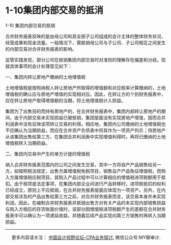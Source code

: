 ﻿1-10集团内部交易的抵消
=============

  

1-10 集团内部交易的抵销

合并财务报表反映的是由母公司和其全部子公司组成的会计主体的整体财务状况、经营成果和现金流量。一般情况下，需抵销母公司与子公司、子公司相互之间发生的内部交易对合并财务报表的影响。

监管实践发现，部分公司在抵销集团内部交易时对准则的理解存在偏差和分歧。现就具体事项的会计处理意见如下：

一、集团内转让房地产缴纳的土地增值税

土地增值税是按照纳税人转让房地产所取得的增值额和对应税率计算缴纳的，土地增值税的确认应与房地产增值的实现相对应。因此，在转让方的个别财务报表中，应在转让房地产取得增值额的当期，将土地增值税计入损益。

集团为了出售目的而持有房地产的，在合并财务报表中，集团内部转让房地产的期间，由于内部交易未实现损益已被抵销，集团层面没有实现房地产增值，因而合并利润表中没有反映该项转让交易的利得。相应地，集团内公司缴纳的土地增值税也不应确认为当期损益，而应在合并资产负债表中将其作为一项资产列示；待房地产从该集团出售给第三方，在集团合并利润表中实现增值利得时，再将已缴纳的土地增值税转入当期损益。

二、集团内交易中产生的单方计提的增值税

纳入合并财务报表范围内的公司之间发生交易，其中一方将自产产品销售给另一方，如按照税法规定，出售方属增值税免税项目，销售自产产品免征增值税，而购入方属增值税应税项目，其购入产品过程中可以计算相应的增值税进项税额用于抵扣。由于税项是法定事项，在集团内部企业间进行产品转移时，进项税抵扣的权利已经成立，原则上不应抵销，在合并财务报表层面应体现为一项资产。另外，在内部交易涉及的产品出售给第三方之前，对合并财务报表而言，该交易本身并未实现利润。因此，在编制合并财务报表并抵销出售方对有关产品的未实现内部销售损益与购入方相应的存货账面价值时，该部分因增值税进项税额产生的差额在合并财务报表中可以确认为一项递延收益，并随着后续产品实现向第三方销售时再转入当期损益。

* * *

     更多内容请关注： [中国会计视野论坛-CPA业务探讨.](https://bbs.esnai.com/thread-5354530-1-3.html) 微信公众号:MY聊审计.
